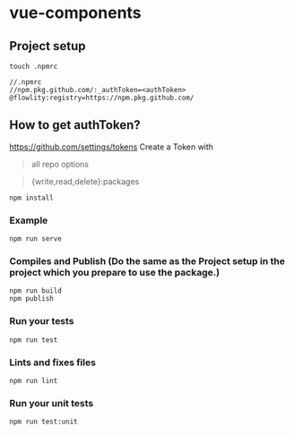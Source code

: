 # vue-components

## Project setup

```
touch .npmrc

//.npmrc
//npm.pkg.github.com/:_authToken=<authToken>
@flowlity:registry=https://npm.pkg.github.com/
```

## How to get authToken?
https://github.com/settings/tokens
Create a Token with

> all repo options

> {write,read,delete}:packages

```
npm install
```

### Example
```
npm run serve
```

### Compiles and Publish (Do the same as the Project setup in the project which you prepare to use the package.)
```
npm run build
npm publish
```

### Run your tests
```
npm run test
```

### Lints and fixes files
```
npm run lint
```

### Run your unit tests
```
npm run test:unit
```
